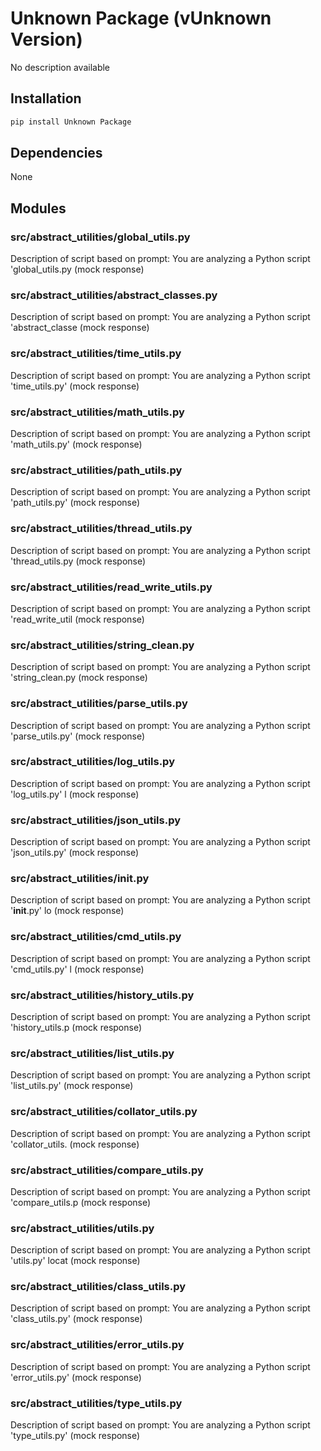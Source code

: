 # Unknown Package (vUnknown Version)

No description available

## Installation

```bash
pip install Unknown Package
```

## Dependencies

None

## Modules

### src/abstract_utilities/global_utils.py

Description of script based on prompt: You are analyzing a Python script 'global_utils.py (mock response)

### src/abstract_utilities/abstract_classes.py

Description of script based on prompt: You are analyzing a Python script 'abstract_classe (mock response)

### src/abstract_utilities/time_utils.py

Description of script based on prompt: You are analyzing a Python script 'time_utils.py'  (mock response)

### src/abstract_utilities/math_utils.py

Description of script based on prompt: You are analyzing a Python script 'math_utils.py'  (mock response)

### src/abstract_utilities/path_utils.py

Description of script based on prompt: You are analyzing a Python script 'path_utils.py'  (mock response)

### src/abstract_utilities/thread_utils.py

Description of script based on prompt: You are analyzing a Python script 'thread_utils.py (mock response)

### src/abstract_utilities/read_write_utils.py

Description of script based on prompt: You are analyzing a Python script 'read_write_util (mock response)

### src/abstract_utilities/string_clean.py

Description of script based on prompt: You are analyzing a Python script 'string_clean.py (mock response)

### src/abstract_utilities/parse_utils.py

Description of script based on prompt: You are analyzing a Python script 'parse_utils.py' (mock response)

### src/abstract_utilities/log_utils.py

Description of script based on prompt: You are analyzing a Python script 'log_utils.py' l (mock response)

### src/abstract_utilities/json_utils.py

Description of script based on prompt: You are analyzing a Python script 'json_utils.py'  (mock response)

### src/abstract_utilities/__init__.py

Description of script based on prompt: You are analyzing a Python script '__init__.py' lo (mock response)

### src/abstract_utilities/cmd_utils.py

Description of script based on prompt: You are analyzing a Python script 'cmd_utils.py' l (mock response)

### src/abstract_utilities/history_utils.py

Description of script based on prompt: You are analyzing a Python script 'history_utils.p (mock response)

### src/abstract_utilities/list_utils.py

Description of script based on prompt: You are analyzing a Python script 'list_utils.py'  (mock response)

### src/abstract_utilities/collator_utils.py

Description of script based on prompt: You are analyzing a Python script 'collator_utils. (mock response)

### src/abstract_utilities/compare_utils.py

Description of script based on prompt: You are analyzing a Python script 'compare_utils.p (mock response)

### src/abstract_utilities/utils.py

Description of script based on prompt: You are analyzing a Python script 'utils.py' locat (mock response)

### src/abstract_utilities/class_utils.py

Description of script based on prompt: You are analyzing a Python script 'class_utils.py' (mock response)

### src/abstract_utilities/error_utils.py

Description of script based on prompt: You are analyzing a Python script 'error_utils.py' (mock response)

### src/abstract_utilities/type_utils.py

Description of script based on prompt: You are analyzing a Python script 'type_utils.py'  (mock response)

